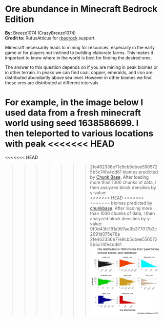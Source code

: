 Ore abundance in Minecraft Bedrock Edition
================

**By:** Breeze1074 (CrazyBreeze1074)  
**Credit to:** RufusAtticus for
[rbedrock](https://github.com/reedacartwright/rbedrock) support.

Minecraft necessarily leads to mining for resources, especially in the
early game or for players not inclined to building elaborate farms. This
makes it important to know where in the world is best for finding the
desired ores.

The answer to this question depends on if you are mining in peak biomes
or in other terrain. In peaks we can find coal, copper, emeralds, and
iron are distributed abundantly above sea level. However in other biomes
we find these ores are distributed at different intervals.

For example, in the image below I used data from a fresh minecraft world
using seed 1638586699. I then teleported to various locations with peak
<<<<<<< HEAD
=======
<<<<<<< HEAD
>>>>>>> 2fe462336e71e9cb5dbee5505725b5c74fe4dd61
biomes predicted by [Chunk
Base](https://www.chunkbase.com/apps/seed-map#1638586699). After loading
more than 1000 chunks of data, I then analyzed block densities by
y-value:  
<<<<<<< HEAD
=======
=======
biomes predicted by
[chunkbase](https://www.chunkbase.com/apps/seed-map#1638586699.). After
loading more than 1000 chunks of data, I then analyzed block densities
by y-value:  
>>>>>>> 9f0d43fc181a997ae9b377017b3c2691d075e76a
>>>>>>> 2fe462336e71e9cb5dbee5505725b5c74fe4dd61
![Ore density in peaks](images/oreDistributions_1638586699.png)

